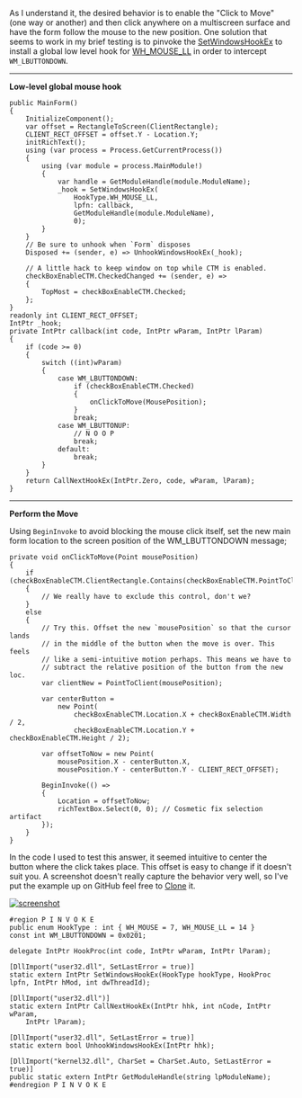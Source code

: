 As I understand it, the desired behavior is to enable the "Click to Move" (one way or another) and then click anywhere on a multiscreen surface and have the form follow the mouse to the new position. One solution that seems to work in my brief testing is to pinvoke the [SetWindowsHookEx](http://pinvoke.net/default.aspx/user32/SetWindowsHookEx.html) to install a global low level hook for [WH_MOUSE_LL](https://learn.microsoft.com/en-us/windows/win32/winmsg/about-hooks#wh_mouse_ll) in order to intercept `WM_LBUTTONDOWN`.
***

**Low-level global mouse hook**

    public MainForm()
    {
        InitializeComponent();
        var offset = RectangleToScreen(ClientRectangle);
        CLIENT_RECT_OFFSET = offset.Y - Location.Y;
        initRichText();
        using (var process = Process.GetCurrentProcess())
        {
            using (var module = process.MainModule!)
            {
                var handle = GetModuleHandle(module.ModuleName);
                _hook = SetWindowsHookEx(
                    HookType.WH_MOUSE_LL,
                    lpfn: callback,
                    GetModuleHandle(module.ModuleName),
                    0);
            }
        }
        // Be sure to unhook when `Form` disposes
        Disposed += (sender, e) => UnhookWindowsHookEx(_hook);

        // A little hack to keep window on top while CTM is enabled.
        checkBoxEnableCTM.CheckedChanged += (sender, e) =>
        {
            TopMost = checkBoxEnableCTM.Checked;
        };
    }
    readonly int CLIENT_RECT_OFFSET;
    IntPtr _hook;
    private IntPtr callback(int code, IntPtr wParam, IntPtr lParam)
    {
        if (code >= 0)
        {
            switch ((int)wParam)
            {
                case WM_LBUTTONDOWN:
                    if (checkBoxEnableCTM.Checked)
                    {
                        onClickToMove(MousePosition);
                    }
                    break;
                case WM_LBUTTONUP:
                    // N O O P
                    break;
                default:
                    break;
            }
        }
        return CallNextHookEx(IntPtr.Zero, code, wParam, lParam);
    }

***
**Perform the Move**

Using `BeginInvoke` to avoid blocking the mouse click itself, set the new main form location to the screen position of the WM_LBUTTONDOWN message;

    private void onClickToMove(Point mousePosition)
    {
        if (checkBoxEnableCTM.ClientRectangle.Contains(checkBoxEnableCTM.PointToClient(mousePosition)))
        {
            // We really have to exclude this control, don't we?
        }
        else
        {
            // Try this. Offset the new `mousePosition` so that the cursor lands
            // in the middle of the button when the move is over. This feels
            // like a semi-intuitive motion perhaps. This means we have to
            // subtract the relative position of the button from the new loc.
            var clientNew = PointToClient(mousePosition);

            var centerButton =
                new Point(
                    checkBoxEnableCTM.Location.X + checkBoxEnableCTM.Width / 2,
                    checkBoxEnableCTM.Location.Y + checkBoxEnableCTM.Height / 2);

            var offsetToNow = new Point(
                mousePosition.X - centerButton.X,
                mousePosition.Y - centerButton.Y - CLIENT_RECT_OFFSET);

            BeginInvoke(() =>
            {
                Location = offsetToNow;                    
                richTextBox.Select(0, 0); // Cosmetic fix selection artifact
            });
        }
    }

In the code I used to test this answer, it seemed intuitive to center the button where the click takes place. This offset is easy to change if it doesn't suit you. A screenshot doesn't really capture the behavior very well, so I've put the example up on GitHub feel free to [Clone](https://github.com/IVSoftware/move-with-mouse-click.git) it.


[![screenshot][1]][1]



    #region P I N V O K E
    public enum HookType : int { WH_MOUSE = 7, WH_MOUSE_LL = 14 }
    const int WM_LBUTTONDOWN = 0x0201;

    delegate IntPtr HookProc(int code, IntPtr wParam, IntPtr lParam);

    [DllImport("user32.dll", SetLastError = true)]
    static extern IntPtr SetWindowsHookEx(HookType hookType, HookProc lpfn, IntPtr hMod, int dwThreadId);

    [DllImport("user32.dll")]
    static extern IntPtr CallNextHookEx(IntPtr hhk, int nCode, IntPtr wParam,
        IntPtr lParam);

    [DllImport("user32.dll", SetLastError = true)]
    static extern bool UnhookWindowsHookEx(IntPtr hhk);

    [DllImport("kernel32.dll", CharSet = CharSet.Auto, SetLastError = true)]
    public static extern IntPtr GetModuleHandle(string lpModuleName);
    #endregion P I N V O K E

  [1]: https://i.stack.imgur.com/r4b3S.png